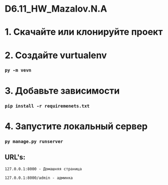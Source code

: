 # D6.11_HW_Mazalov.N.A

# 1. Скачайте или клонируйте проект
# 2. Создайте vurtualenv 
### `py -m vevn`
# 3. Добавьте зависимости 
### `pip install -r requiremenets.txt`
# 4. Запустите локальный сервер 
### `py manage.py runserver`

## URL's:

`127.0.0.1:8000 - Домашняя страница`

`127.0.0.1:8000/admin - админка`


